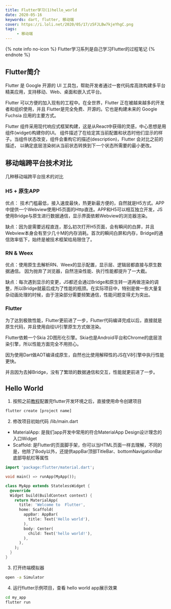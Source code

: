 ```yaml
---
title: Flutter学习(1)hello_world
date: 2020-05-16
keywords: dart, flutter, 移动端
cover: https://i.loli.net/2020/05/17/z5FJLBw7kjeYhgC.png
tags:
     - 移动端
---
```



{% note info no-icon %}
Flutter学习系列是自己学习Flutter的过程笔记
{% endnote %}

## Flutter简介

Flutter 是 Google 开源的 UI 工具包，帮助开发者通过一套代码库高效构建多平台精美应用，支持移动、Web、桌面和嵌入式平台。

Flutter 可以方便的加入现有的工程中。在全世界，Flutter 正在被越来越多的开发者和组织使用，并且 Flutter是完全免费、开源的。它也是构建未来的 Google Fuchsia 应用的主要方式。

Flutter 组件采用现代响应式框架构建，这是从React中获得的灵感，中心思想是用组件(widget)构建你的UI。 组件描述了在给定其当前配置和状态时他们显示的样子。当组件状态改变，组件会重构它的描述(description)，Flutter 会对比之前的描述， 以确定底层渲染树从当前状态转换到下一个状态所需要的最小更改。
<br/>


## 移动端跨平台技术对比

几种移动端跨平台技术的对比

### H5 + 原生APP

优点： 技术门槛最低，接入速度最快，热更新最方便的，自然就是H5方式。APP中提供一个Webview使用H5页面的Http直连。APP和H5可以相互独立开发，JS使用Bridge与原生进行数据通信，显示界面依赖Webview的浏览器渲染。

缺点：因为是需要远程直连，那么初次打开H5页面，会有瞬间的白屏，并且Webview本身会有至少几十M的内存消耗。首次的瞬间白屏和内存，Bridge的通信效率低下，始终是被技术框架给局限住了。

### RN & Weex

优点：使用原生去解析RN、Weex的显示配置，显示层、逻辑层都直接与原生数据通信。 因为抛弃了浏览器，自然渲染性能、执行性能都提升了一大截。

缺点：每次遇到显示的变更，JS都还会通过Bridge和原生转一道再做渲染的调整，所以Bridge就最后成为了性能的瓶颈。在实际项目中，特别是做一些大量复杂动画处理的时候，由于渲染部分需要频繁通信，性能问题变得尤为突出。

### Flutter

为了达到极致性能，Flutter更前进了一步，Flutter代码编译完成以后，直接就是原生代码，并且使用自绘UI引擎原生方式做渲染。

Flutter依赖一个Skia 2D图形化引擎。Skia也是Android平台和Chrome的底层渲染引擎，所以性能方面完全不用担心。

因为使用Dart做AOT编译成原生，自然也比使用解释性的JS在V8引擎中执行性能更快。

并且因为去掉Bridge，没有了繁琐的数据通信和交互，性能就更前进了一步。
<br/>


## Hello World

1. 按照之前[教程](https://www.shengshunyan.xyz/2019/05/30/flutter%E5%BC%80%E5%8F%91%E7%8E%AF%E5%A2%83%E6%90%AD%E5%BB%BA/)配置完flutter开发环境之后，直接使用命令创建项目

  ```bash
  flutter create [project name]
  ```

2. 修改项目初始代码 /lib/main.dart
  - MaterialApp: 是我们app开发中常用的符合MaterialApp Design设计理念的入口Widget
  - Scaffold: 是Flutter的页面脚手架，你可以当HTML页面一样去理解，不同的是，他除了Body以外，还提供appBar顶部TitleBar、bottomNavigationBar底部导航栏等属性

  ```dart
  import 'package:flutter/material.dart';

  void main() => runApp(MyApp());

  class MyApp extends StatelessWidget {
    @override
    Widget build(BuildContext context) {
      return MaterialApp(
        title: 'Welcome to  Flutter',
        home: Scaffold(
          appBar: AppBar(
            title: Text('Hello world'),
          ),
          body: Center(
            child: Text('hello world!'),
          ),
        ),
      );
    }
  }
  ```

3. 打开终端模拟器

  ```bash
  open -a Simulator
  ```

4. 运行flutter示例项目，查看 hello world app展示效果

  ```bash
  cd my_app
  flutter run
  ```